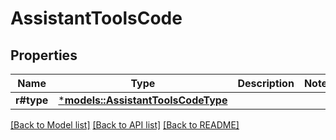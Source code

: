 # AssistantToolsCode

## Properties
Name | Type | Description | Notes
------------ | ------------- | ------------- | -------------
**r#type** | [***models::AssistantToolsCodeType**](AssistantToolsCode_type.md) |  | 

[[Back to Model list]](../README.md#documentation-for-models) [[Back to API list]](../README.md#documentation-for-api-endpoints) [[Back to README]](../README.md)


